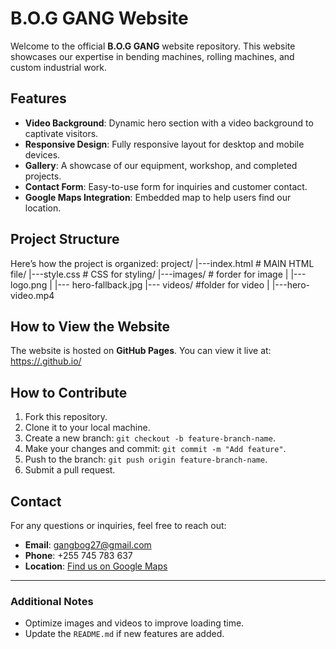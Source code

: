 # B.O.G GANG Website

Welcome to the official **B.O.G GANG** website repository. This website showcases our expertise in bending machines, rolling machines, and custom industrial work.

## Features
- **Video Background**: Dynamic hero section with a video background to captivate visitors.
- **Responsive Design**: Fully responsive layout for desktop and mobile devices.
- **Gallery**: A showcase of our equipment, workshop, and completed projects.
- **Contact Form**: Easy-to-use form for inquiries and customer contact.
- **Google Maps Integration**: Embedded map to help users find our location.

## Project Structure
Here’s how the project is organized:
project/ |---index.html # MAIN
HTML file/ |---style.css # CSS
for styling/ |---images/ #
forder for image | |---logo.png
| |--- hero-fallback.jpg |---
videos/ #folder for video |
|---hero-video.mp4

## How to View the Website
The website is hosted on **GitHub Pages**. You can view it live at:
[https://<your-username>.github.io/<repository-name>](https://mwanga25>.github.io/<bog-gang-website->)

## How to Contribute
1. Fork this repository.
2. Clone it to your local machine.
3. Create a new branch: `git checkout -b feature-branch-name`.
4. Make your changes and commit: `git commit -m "Add feature"`.
5. Push to the branch: `git push origin feature-branch-name`.
6. Submit a pull request.

## Contact
For any questions or inquiries, feel free to reach out:
- **Email**: gangbog27@gmail.com
- **Phone**: +255 745 783 637
- **Location**: [Find us on Google Maps](https://www.google.com/maps)

---

### Additional Notes
- Optimize images and videos to improve loading time.
- Update the `README.md` if new features are added.
